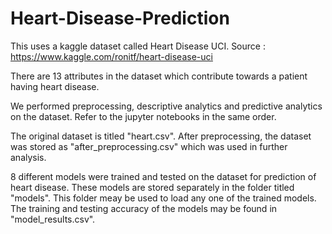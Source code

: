 # Heart-Disease-Prediction
This uses a kaggle dataset called Heart Disease UCI. 
Source : https://www.kaggle.com/ronitf/heart-disease-uci  

There are 13 attributes in the dataset which contribute towards a patient having heart disease.

We performed preprocessing, descriptive analytics and predictive analytics on the dataset. Refer to the jupyter notebooks in the same order.

The original dataset is titled "heart.csv". After preprocessing, the dataset was stored as "after_preprocessing.csv" which was used in further analysis.

8 different models were trained and tested on the dataset for prediction of heart disease. These models are stored separately in the folder titled "models". This folder meay be used to load any one of the trained models. The training and testing accuracy of the models may be found in "model_results.csv".
